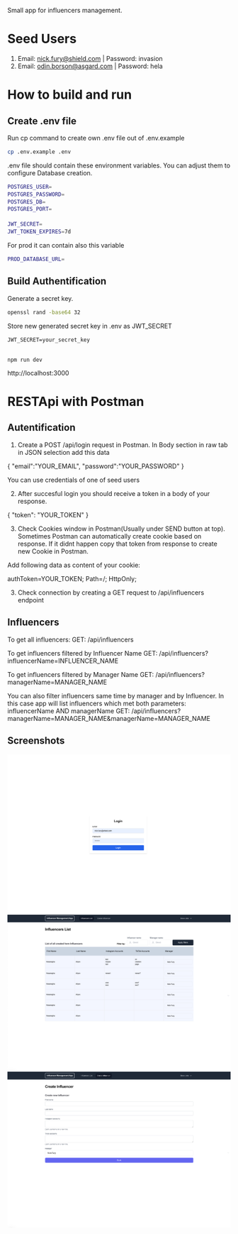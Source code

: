 Small app for influencers management.

# Seed Users

1. Email: nick.fury@shield.com  | Password: invasion
2. Email: odin.borson@asgard.com | Password: hela


# How to build and run

## Create .env file

Run cp command to create own .env file out of .env.example

```bash
cp .env.example .env
```


.env file should contain these environment variables. You can adjust them to configure Database creation.

```bash
POSTGRES_USER=
POSTGRES_PASSWORD=
POSTGRES_DB=
POSTGRES_PORT=

JWT_SECRET=
JWT_TOKEN_EXPIRES=7d
```


For prod it can contain also this variable
```bash
PROD_DATABASE_URL=
```

## Build Authentification

Generate a secret key.

```bash
openssl rand -base64 32
```

Store new generated secret key in .env as JWT_SECRET
```
JWT_SECRET=your_secret_key
```

##


```
npm run dev
```
http://localhost:3000




# RESTApi with Postman

## Autentification

1. Create a POST /api/login request in Postman.
In Body section in raw tab in JSON selection add this data

{
    "email":"YOUR_EMAIL",
    "password":"YOUR_PASSWORD"
}

You can use credentials of one of seed users

2. After succesful login you should receive a token in a body of your response.

{
    "token": "YOUR_TOKEN"
}

3. Check Cookies window in Postman(Usually under SEND button at top). Sometimes Postman can automatically create cookie based on response. If it didnt happen copy that token from response to create new Cookie in Postman. 

Add following data as content of your cookie:

authToken=YOUR_TOKEN; Path=/; HttpOnly;

3. Check connection by creating a GET request to /api/influencers endpoint

## Influencers

To get all influencers:
GET: /api/influencers

To get influencers filtered by Influencer Name
GET: /api/influencers?influencerName=INFLUENCER_NAME

To get influencers filtered by Manager Name
GET: /api/influencers?managerName=MANAGER_NAME

You can also filter influencers same time by manager and by Influencer. In this case app will list influencers which met both parameters: influencerName AND managerName
GET: /api/influencers?managerName=MANAGER_NAME&managerName=MANAGER_NAME

## Screenshots

![Screenshot 1](screenshots/screenshot1.png)
![Screenshot 2](screenshots/screenshot2.png)
![Screenshot 3](screenshots/screenshot3.png)

